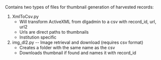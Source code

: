 Contains two types of files for thumbnail generation of harvested records:

1. XmlToCsv.py
   * Will transform ActiveXML from dlgadmin to a csv with record_id, url, url2
   * Urls are direct paths to thumbnails
   * Institution specific
2. img_dl2.py -- Image retrieval and download (requires csv format)
   * Creates a folder with the same name as the csv
   * Downloads thumbnail if found and names it with record_id
